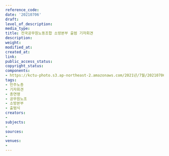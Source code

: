 ```yaml
---
reference_code: 
date: '20210706'
draft: 
level_of_description: 
media_type: 
title: 전국공무원노동조합 소방본부 출범 기자회견
description: 
weight: 
modified_at: 
created_at: 
link: 
public_access_status: 
copyright_status: 
components:
- https://kctu-photo.s3.ap-northeast-2.amazonaws.com/2021년/7월/20210706-전국공무원노동조합+소방본부+출범+기자회견_민주노총_기자회견_총연맹_공무원노조_소방본부_출범식/_1D20709.jpg
tags:
- 민주노총
- 기자회견
- 총연맹
- 공무원노조
- 소방본부
- 출범식
creators:
- 
subjects:
- 
sources:
- 
venues:
- 
---
```

